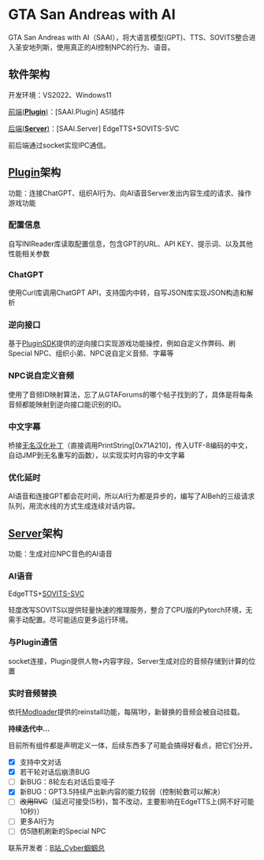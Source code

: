 # GTA San Andreas with AI
GTA San Andreas with AI（SAAI），将大语言模型(GPT)、TTS、SOVITS整合进入圣安地列斯，使用真正的AI控制NPC的行为、语音。

## 软件架构

开发环境：VS2022、Windows11

[前端(**Plugin**)](https://github.com/Katock-Cricket/SAAI.Plugin)：[SAAI.Plugin] ASI插件 

[后端(**Server**)](https://github.com/Katock-Cricket/SAAI.Server)：[SAAI.Server] EdgeTTS+SOVITS-SVC 

前后端通过socket实现IPC通信。

## [Plugin](https://github.com/Katock-Cricket/SAAI.Plugin)架构

功能：连接ChatGPT、组织AI行为、向AI语音Server发出内容生成的请求、操作游戏功能

### 配置信息

自写INIReader库读取配置信息，包含GPT的URL、API KEY、提示词、以及其他性能相关参数

### ChatGPT

使用Curl库调用ChatGPT API，支持国内中转，自写JSON库实现JSON构造和解析

### 逆向接口

基于[PluginSDK](https://github.com/DK22Pac/plugin-sdk)提供的逆向接口实现游戏功能操控，例如自定义作弊码、刷Special NPC、组织小弟、NPC说自定义音频、字幕等

### NPC说自定义音频

使用了音频ID映射算法，忘了从GTAForums的哪个帖子找到的了，具体是将每条音频都能映射到逆向接口能识别的ID。

### 中文字幕

桥接[无名汉化补丁](https://github.com/WMHHZ/VC.SA.Plugin)（直接调用PrintString[0x71A210]，传入UTF-8编码的中文，自动JMP到无名重写的函数），以实现实时内容的中文字幕

### 优化延时

AI语音和连接GPT都会花时间，所以AI行为都是异步的，编写了AIBeh的三级请求队列，用流水线的方式生成连续对话内容。

## [Server](https://github.com/Katock-Cricket/SAAI.Server)架构

功能：生成对应NPC音色的AI语音

### AI语音

EdgeTTS+[SOVITS-SVC](https://github.com/svc-develop-team/so-vits-svc)

轻度改写SOVITS以提供轻量快速的推理服务，整合了CPU版的Pytorch环境，无需手动配置。尽可能适应更多运行环境。

### 与Plugin通信

socket连接，Plugin提供人物+内容字段，Server生成对应的音频存储到计算的位置

### 实时音频替换

依托[Modloader](https://github.com/thelink2012/modloader)提供的reinstall功能，每隔1秒，新替换的音频会被自动挂载。



**持续迭代中…**

目前所有组件都是声明定义一体，后续东西多了可能会搞得好看点，把它们分开。

- [x] 支持中文对话
- [x] 若干轮对话后崩溃BUG
- [ ] 新BUG：8轮左右对话后变哑子
- [x] 新BUG：GPT3.5持续产出新内容的能力较弱（控制轮数可以解决）
- [ ] ~~改用RVC~~（延迟可接受(5秒)，暂不改动，主要影响在EdgeTTS上(网不好可能10秒)）
- [ ] 更多AI行为
- [ ] 仿5随机刷新的Special NPC

联系开发者：[B站_Cyber蝈蝈总](https://space.bilibili.com/37706580)
